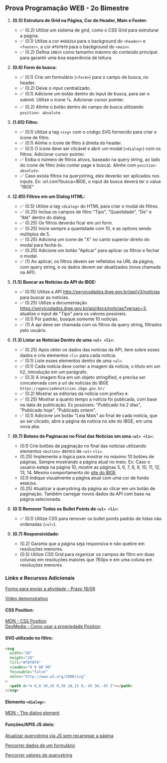 ## Prova Programação WEB - 2o Bimestre

1. **(0.5) Estrutura de Grid na Página, Cor do Header, Main e Footer:**

    - ✅ (0.2) Utilize um sistema de grid, como o CSS Grid para estruturar a página.
    - ✅ (0.1) Utilize a cor `#4682b4` para o background do `<header>` e `<footer>`, a cor `#f0f0f0` para o background do `<main>`.
    - ✅ (0.2) Defina `100ch` como tamanho máximo do conteúdo principal. para garantir uma boa experiência de leitura.

2. **(0.6) Form de busca:**

    - ✅ (0.1) Crie um formulário (`<form>`) para o campo de busca, no header.
    - ✅ (0.2) Deixe o input centralizado.
    - ✅ (0.1) Adicione um botão dentro do input de busca, para ser o submit. Utilize o ícone 🔍. Adicionar cursor pointer.
    - ✅ (0.2) Alinhe o botão dentro do campo de busca utilizando `position: absolute`.

3. **(1.65) Filtro:**

    - ✅ (0.1) Utilize a tag `<svg>` com o código SVG fornecido para criar o ícone de filtro.
    - ✅ (0.1) Alinhe o ícone de filtro à direita do header.
    - ✅ (0.1) O ícone deve ser clicável e abrir um modal (`<dialog>`) com os filtros. Adicionar cursor pointer.
    - ✅ Exiba o número de filtros ativos, baseado na query string, ao lado do ícone de filtro (não contar page e busca). Alinhe com `position: absolute`.
    - ✅ Caso exista filtros na querystring, eles deverão ser aplicados nos inputs. Ex: url.com?busca=IBGE, o input de busca deverá ter o value "IBGE"

4. **(2.85) Filtros em um Dialog HTML:**

    - ✅ (0.5) Utilize a tag `<dialog>` do HTML para criar o modal de filtros.
    - ✅ (0.25) Inclua os campos de filtro "Tipo", "Quantidade", "De" e "Até" dentro do dialog.
    - ✅ (0.25) Os filtros deverão ficar em um form.
    - ✅ (0.25) Inicie sempre a quantidade com 10, e as options sendo múltiplos de 5.
    - ✅ (0.25) Adiciona um ícone de "X" no canto superior direito do modal para fechá-lo.
    - ✅ (0.25) Adicione um botão "Aplicar" para aplicar os filtros e fechar o modal.
    - ✅ (1) Ao aplicar, os filtros devem ser refletidos na URL da página, com query string, e os dados devem ser atualizados (nova chamada na API).

5. **(1.5) Buscar as Notícias da API do IBGE:**

    - ✅ (0.15) Utilize a API http://servicodados.ibge.gov.br/api/v3/noticias para buscar as notícias.
    - ✅ (0.25) Utilize a documentação https://servicodados.ibge.gov.br/api/docs/noticias?versao=3, atualize o input de "Tipo" para os valores possíveis.
    - ✅ (0.1) Por padrão, busque somente 10 notícias.
    - ✅ (1) A api deve ser chamada com os filtros da query string, filtrados pelo usuário.

6. **(1.3) Listar as Notícias Dentro de uma `<ul> <li>`:**

    - ✅ (0.25) Após obter os dados das notícias da API, itere sobre esses dados e crie elementos `<li>` para cada notícia.
    - ✅ (0.1) Liste esses elementos dentro de uma `<ul>`.
    - ✅ (0.1) Cada notícia deve conter a imagem da noticia, o título em um h2, introdução em um parágrafo.
    - ✅ (0.3) A imagem fica em um objeto stringified, e precisa ser concatenada com a url de noticias do IBGE `https://agenciadenoticias.ibge.gov.br/`
    - ✅ (0.2) Mostrar as editorias da notícia com prefixo `#`.
    - ✅ (0.25) Mostrar a quanto tempo a notícia foi publicada, com base na data de publicação. Ex possíveis: "Publicado há 2 dias", "Publicado hoje", "Publicado ontem".
    - ✅ (0.1) Adicione um botão "Leia Mais" ao final de cada notícia, que ao ser clicado, abre a página da notícia no site do IBGE, em uma nova aba.

7. **(0.7) Botoes de Paginacao no Final das Noticias em uma `<ul> <li>`:**

    - (0.1) Crie botões de paginação no final das notícias utilizando elementos `<button>` dentro de `<ul>` `<li>`.
    - (0.25) Implemente a lógica para mostrar no máximo 10 botões de páginas. Sempre mostrando a página atual no meio. Ex: Caso o usuário esteja na página 10, mostre as páginas 5, 6, 7, 8, 9, 10, 11, 12, 13, 14. Mesmo comportamento do [site do IBGE](https://agenciadenoticias.ibge.gov.br/agencia-noticias.html)
    - (0.1) Indique visualmente a página atual com uma cor de fundo `#4682b4`.
    - (0.25) Atualizar a querystring da página ao clicar em um botão de paginação. Também carregar novos dados da API com base na página selecionada.

8. **(0.1) Remover Todos os Bullet Points de `<ul> <li>`:**

    - ✅ (0.1) Utilize CSS para remover os bullet points padrão de listas não ordenadas (`<ul>`).

9. **(0.7) Responsividade:**

    - (0.2) Garanta que a página seja responsiva e não quebre em resoluções menores.
    - (0.5) Utilize CSS Grid para organizar os campos de filtro em duas colunas em resoluções maiores que 760px e em uma coluna em resoluções menores.

### Links e Recursos Adicionais

[Forms para enviar a atividade - Prazo 16/06](https://forms.gle/XQxcmR2uUGt2aQhB6)

[Vídeo demonstrativo](https://www.youtube.com/watch?v=KJZ2alMe1yg)

#### CSS Position:

[MDN - CSS Position](https://developer.mozilla.org/en-US/docs/Web/CSS/position)  
[DevMedia - Como usar a propriedade Position](https://www.devmedia.com.br/como-usar-a-propriedade-position-css/24451)

#### SVG utilizado no filtro:

```html
<svg
  width="20"
  height="20"
  fill="#f0f0f0"
  viewBox="0 0 80 90"
  focusable="false"
  xmlns="http://www.w3.org/2000/svg"
>
  <path d="m 0,0 30,45 0,30 10,15 0,-45 30,-45 Z"></path>
</svg>
```

#### Elemento `<dialog>`:

[MDN - The dialog element](https://developer.mozilla.org/en-US/docs/Web/HTML/Element/dialog)

#### Funções/APIS JS úteis:

[Atualizar querystring via JS sem recarregar a página](https://www.ninjadevspace.com.br/post/javascript-update-query-string-without-refreshing-page)

[Percorrer dados de um formulário](https://developer.mozilla.org/en-US/docs/Web/API/FormData/entries#examples)

[Percorrer valores de querystring](https://developer.mozilla.org/en-US/docs/Web/API/URLSearchParams/forEach#examples)